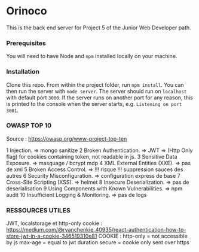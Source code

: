 # Orinoco #

This is the back end server for Project 5 of the Junior Web Developer path.

### Prerequisites ###

You will need to have Node and `npm` installed locally on your machine.

### Installation ###

Clone this repo. From within the project folder, run `npm install`. You 
can then run the server with `node server`. 
The server should run on `localhost` with default port `3000`. If the
server runs on another port for any reason, this is printed to the
console when the server starts, e.g. `Listening on port 3001`.

### OWASP TOP 10 ###
Source : https://owasp.org/www-project-top-ten

1 Injection. 
    => mongo sanitize
2 Broken Authentication. 
    => JWT
    => (Http Only flag) for cookies containing token, not readable in js.
3 Sensitive Data Exposure. 
    => masquage / bcrypt mdp
4 XML External Entities (XXE). 
    => pas de xml
5 Broken Access Control. 
    => !!! risque !!! suppression sauces des autres 
6 Security Misconfiguration. 
    => configuration express de base
7 Cross-Site Scripting (XSS). 
    => helmet
8 Insecure Deserialization. 
    => pas de deserialisation
9 Using Components with Known Vulnerabilities. 
    => npm audit
10 Insufficient Logging & Monitoring. 
    => pas de logs
    
### RESSOURCES UTILES ###
JWT, localstorage et http-only cookie :
https://medium.com/@ryanchenkie_40935/react-authentication-how-to-store-jwt-in-a-cookie-346519310e81
COOKIE :
    http-only = not accessible by js
    max-age = equal to jwt duration
    secure = cookie only sent over https